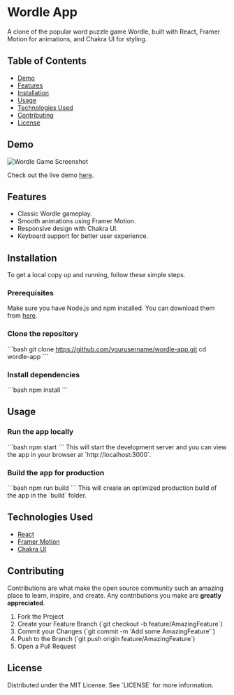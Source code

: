 # Wordle App

A clone of the popular word puzzle game Wordle, built with React, Framer Motion for animations, and Chakra UI for styling.

## Table of Contents
- [Demo](#demo)
- [Features](#features)
- [Installation](#installation)
- [Usage](#usage)
- [Technologies Used](#technologies-used)
- [Contributing](#contributing)
- [License](#license)

## Demo
![Wordle Game Screenshot](path/to/your/screenshot.png)

Check out the live demo [here](https://your-live-demo-link.com).

## Features
- Classic Wordle gameplay.
- Smooth animations using Framer Motion.
- Responsive design with Chakra UI.
- Keyboard support for better user experience.

## Installation
To get a local copy up and running, follow these simple steps.

### Prerequisites
Make sure you have Node.js and npm installed. You can download them from [here](https://nodejs.org/).

### Clone the repository
\`\`\`bash
git clone https://github.com/yourusername/wordle-app.git
cd wordle-app
\`\`\`

### Install dependencies
\`\`\`bash
npm install
\`\`\`

## Usage
### Run the app locally
\`\`\`bash
npm start
\`\`\`
This will start the development server and you can view the app in your browser at \`http://localhost:3000\`.

### Build the app for production
\`\`\`bash
npm run build
\`\`\`
This will create an optimized production build of the app in the \`build\` folder.

## Technologies Used
- [React](https://reactjs.org/)
- [Framer Motion](https://www.framer.com/motion/)
- [Chakra UI](https://chakra-ui.com/)

## Contributing
Contributions are what make the open source community such an amazing place to learn, inspire, and create. Any contributions you make are **greatly appreciated**.

1. Fork the Project
2. Create your Feature Branch (\`git checkout -b feature/AmazingFeature\`)
3. Commit your Changes (\`git commit -m 'Add some AmazingFeature'\`)
4. Push to the Branch (\`git push origin feature/AmazingFeature\`)
5. Open a Pull Request

## License
Distributed under the MIT License. See \`LICENSE\` for more information.
